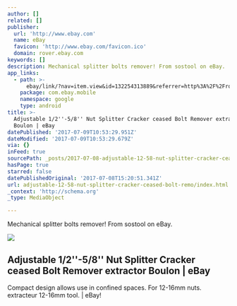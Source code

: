 ```yaml
---
author: []
related: []
publisher:
  url: 'http://www.ebay.com'
  name: eBay
  favicon: 'http://www.ebay.com/favicon.ico'
  domain: rover.ebay.com
keywords: []
description: Mechanical splitter bolts remover! From sostool on eBay.
app_links:
  - path: >-
      ebay/link/?nav=item.view&id=132254313889&referrer=http%3A%2F%2Frover.ebay.com%2Froverns%2F1%2F711-13271-9788-0%3Fmpcl%3Dhttp%253A%252F%252Fwww.ebay.com%252Fitm%252FAdjustable-1-2-5-8-Nut-Splitter-Cracker-ceased-Bolt-Remover-extractor-Boulon-%252F132254313889
    package: com.ebay.mobile
    namespace: google
    type: android
title: >-
  Adjustable 1/2''-5/8'' Nut Splitter Cracker ceased Bolt Remover extractor
  Boulon | eBay
datePublished: '2017-07-09T10:53:29.951Z'
dateModified: '2017-07-09T10:53:29.679Z'
via: {}
inFeed: true
sourcePath: _posts/2017-07-08-adjustable-12-58-nut-splitter-cracker-ceased-bolt-remo.md
hasPage: true
starred: false
datePublishedOriginal: '2017-07-08T15:20:51.341Z'
url: adjustable-12-58-nut-splitter-cracker-ceased-bolt-remo/index.html
_context: 'http://schema.org'
_type: MediaObject

---
```

Mechanical splitter bolts remover! From sostool on eBay.

<article style=""><img src="https://s3-us-west-2.amazonaws.com/the-grid-img/p/260d578c2b986cf6ad4ab56fba248d802785426b.jpg" /><h1>Adjustable 1/2''-5/8'' Nut Splitter Cracker ceased Bolt Remover extractor Boulon | eBay</h1><p>Compact design allows use in confined spaces. For 12-16mm nuts. extracteur 12-16mm tool. | eBay!</p></article>